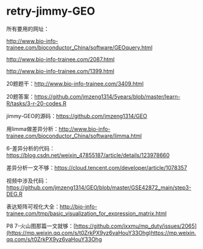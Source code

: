 # retry-jimmy-GEO
所有要用的网址：

http://www.bio-info-trainee.com/bioconductor_China/software/GEOquery.html

http://www.bio-info-trainee.com/2087.html

http://www.bio-info-trainee.com/1399.html

20题题干：http://www.bio-info-trainee.com/3409.html

20题答案：https://github.com/jmzeng1314/5years/blob/master/learn-R/tasks/3-r-20-codes.R 

jimmy-GEO的源码：https://github.com/jmzeng1314/GEO

用limma做差异分析：http://www.bio-info-trainee.com/bioconductor_China/software/limma.html

6-差异分析的代码：https://blog.csdn.net/weixin_47855187/article/details/123978660

差异分析一文不够：https://cloud.tencent.com/developer/article/1078357

视频中涉及代码：https://github.com/jmzeng1314/GEO/blob/master/GSE42872_main/step3-DEG.R

表达矩阵可视化大全：http://bio-info-trainee.com/tmp/basic_visualization_for_expression_matrix.html

P8 7-火山图那篇一文就够：[https://github.com/ixxmu/mp_duty/issues/2065](https://mp.weixin.qq.com/s/t0ZrkPX9yz6vaHouY33Ohg)https://mp.weixin.qq.com/s/t0ZrkPX9yz6vaHouY33Ohg
